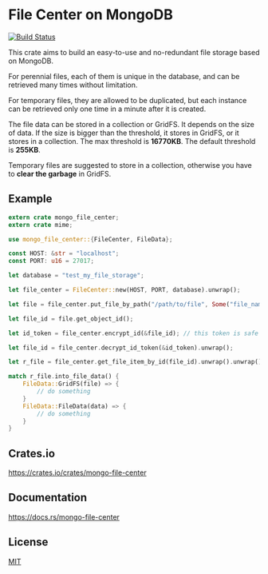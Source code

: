 File Center on MongoDB
====================

[![Build Status](https://travis-ci.org/magiclen/mongo-file-center.svg?branch=master)](https://travis-ci.org/magiclen/mongo-file-center)

This crate aims to build an easy-to-use and no-redundant file storage based on MongoDB.

For perennial files, each of them is unique in the database, and can be retrieved many times without limitation.

For temporary files, they are allowed to be duplicated, but each instance can be retrieved only one time in a minute after it is created.

The file data can be stored in a collection or GridFS. It depends on the size of data. If the size is bigger than the threshold, it stores in GridFS, or it stores in a collection. The max threshold is **16770KB**. The default threshold is **255KB**.

Temporary files are suggested to store in a collection, otherwise you have to **clear the garbage** in GridFS.

## Example

```rust
extern crate mongo_file_center;
extern crate mime;

use mongo_file_center::{FileCenter, FileData};

const HOST: &str = "localhost";
const PORT: u16 = 27017;

let database = "test_my_file_storage";

let file_center = FileCenter::new(HOST, PORT, database).unwrap();

let file = file_center.put_file_by_path("/path/to/file", Some("file_name"), Some(mime::IMAGE_JPEG)).unwrap();

let file_id = file.get_object_id();

let id_token = file_center.encrypt_id(&file_id); // this token is safe in public

let file_id = file_center.decrypt_id_token(&id_token).unwrap();

let r_file = file_center.get_file_item_by_id(file_id).unwrap().unwrap();

match r_file.into_file_data() {
    FileData::GridFS(file) => {
        // do something
    }
    FileData::FileData(data) => {
        // do something
    }
}
```

## Crates.io

https://crates.io/crates/mongo-file-center

## Documentation

https://docs.rs/mongo-file-center

## License

[MIT](LICENSE)